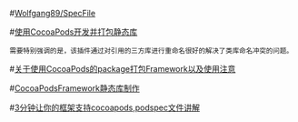#[Wolfgang89/SpecFile](https://github.com/Wolfgang89/SpecFile)

#[使用CocoaPods开发并打包静态库](http://www.cnblogs.com/brycezhang/p/4117180.html)
```
需要特别强调的是，该插件通过对引用的三方库进行重命名很好的解决了类库命名冲突的问题。
```

#[关于使用CocoaPods的package打包Framework以及使用注意](https://www.jianshu.com/p/611049483be4)

#[CocoaPodsFramework静态库制作](https://blog.csdn.net/bsn1928/article/details/51362802)

#[3分钟让你的框架支持cocoapods,podspec文件讲解](https://www.jianshu.com/p/8a7b9232cbab)